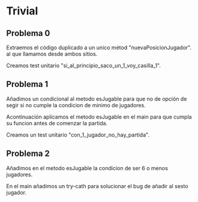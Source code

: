 # Trivial

## Problema 0

Extraemos el código duplicado a un unico métod "nuevaPosicionJugador".
al que llamamos desde ambos sitios.

Creamos test unitario "si_al_principio_saco_un_1_voy_casilla_1".

## Problema 1

Añadimos un condicional al metodo esJugable para que no de opción de segir si no cumple la condicion de minimo de jugadores.

Acontinuación aplicamos el metodo esJugable en el main para que cumpla su funcion antes de comenzar la partida.

Creamos un test unitario "con_1_jugador_no_hay_partida".

## Problema 2

Añadimos en el metodo esJugable la condicion de ser 6 o menos jugadores.

En el main añadimos un try-cath para solucionar el bug de añadir al sesto jugador.
